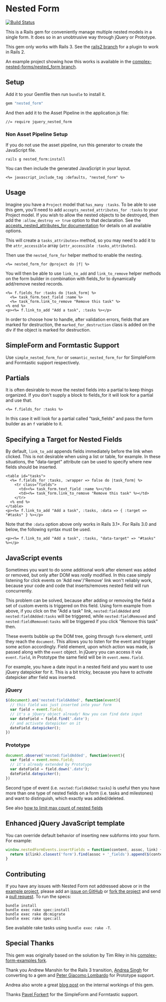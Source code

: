 # Nested Form

[<img src="https://secure.travis-ci.org/ryanb/nested_form.png?branch=master" alt="Build Status" />](http://travis-ci.org/ryanb/nested_form)

This is a Rails gem for conveniently manage multiple nested models in a single form. It does so in an unobtrusive way through jQuery or Prototype.

This gem only works with Rails 3. See the [rails2 branch](https://github.com/ryanb/nested_form/tree/rails2) for a plugin to work in Rails 2.

An example project showing how this works is available in the [complex-nested-forms/nested_form branch](https://github.com/ryanb/complex-form-examples/tree/nested_form).


## Setup

Add it to your Gemfile then run `bundle` to install it.

```ruby
gem "nested_form"
```

And then add it to the Asset Pipeline in the application.js file:

```
//= require jquery_nested_form
```

### Non Asset Pipeline Setup

If you do not use the asset pipeline, run this generator to create the JavaScript file.

```
rails g nested_form:install
```

You can then include the generated JavaScript in your layout.

```erb
<%= javascript_include_tag :defaults, "nested_form" %>
```

## Usage

Imagine you have a `Project` model that `has_many :tasks`. To be able to use this gem, you'll need to add `accepts_nested_attributes_for :tasks` to your Project model. If you wish to allow the nested objects to be destroyed, then add the `:allow_destroy => true` option to that declaration. See the [accepts_nested_attributes_for documentation](http://api.rubyonrails.org/classes/ActiveRecord/NestedAttributes/ClassMethods.html#method-i-accepts_nested_attributes_for) for details on all available options.

This will create a `tasks_attributes=` method, so you may need to add it to the `attr_accessible` array (`attr_accessible :tasks_attributes`).

Then use the `nested_form_for` helper method to enable the nesting.

```erb
<%= nested_form_for @project do |f| %>
```

You will then be able to use `link_to_add` and `link_to_remove` helper methods on the form builder in combination with fields_for to dynamically add/remove nested records.

```erb
<%= f.fields_for :tasks do |task_form| %>
  <%= task_form.text_field :name %>
  <%= task_form.link_to_remove "Remove this task" %>
<% end %>
<p><%= f.link_to_add "Add a task", :tasks %></p>
```

In order to choose how to handle, after validation errors, fields that are
marked for destruction, the `marked_for_destruction` class is added on the div
if the object is marked for destruction.

## SimpleForm and Formtastic Support

Use `simple_nested_form_for` or `semantic_nested_form_for` for SimpleForm and Formtastic support respectively.


## Partials

It is often desirable to move the nested fields into a partial to keep things organized. If you don't supply a block to fields_for it will look for a partial and use that.

```erb
<%= f.fields_for :tasks %>
```

In this case it will look for a partial called "task_fields" and pass the form builder as an `f` variable to it.


## Specifying a Target for Nested Fields

By default, `link_to_add` appends fields immediately before the link when
clicked.  This is not desirable when using a list or table, for example.  In
these situations, the "data-target" attribute can be used to specify where new
fields should be inserted.

```erb
<table id="tasks">
  <%= f.fields_for :tasks, :wrapper => false do |task_form| %>
    <tr class="fields">
      <td><%= task_form.text_field :name %></td>
      <td><%= task_form.link_to_remove "Remove this task" %></td>
    </tr>
  <% end %>
</table>
<p><%= f.link_to_add "Add a task", :tasks, :data => { :target => "#tasks" } %></p>
```

Note that the `:data` option above only works in Rails 3.1+.  For Rails 3.0 and
below, the following syntax must be used.

```erb
<p><%= f.link_to_add "Add a task", :tasks, "data-target" => "#tasks" %></p>
```


## JavaScript events

Sometimes you want to do some additional work after element was added or removed, but only
after DOM was _really_ modified. In this case simply listening for click events on
'Add new'/'Remove' link won't reliably work, because your code and code that inserts/removes
nested field will run concurrently.

This problem can be solved, because after adding or removing the field a set of custom events
is triggered on this field. Using form example from above, if you click on the "Add a task" link,
`nested:fieldAdded` and `nested:fieldAdded:tasks` will be triggered, while
`nested:fieldRemoved` and `nested:fieldRemoved:tasks` will be triggered if you click
"Remove this task" then.

These events bubble up the DOM tree, going through `form` element, until they reach the `document`.
This allows you to listen for the event and trigger some action accordingly. Field element, upon
which action was made, is passed along with the `event` object. In jQuery you can access it
via `event.field`, in Prototype the same field will be in `event.memo.field`.

For example, you have a date input in a nested field and you want to use jQuery datepicker
for it. This is a bit tricky, because you have to activate datepicker after field was inserted.

### jQuery

```javascript
$(document).on('nested:fieldAdded', function(event){
  // this field was just inserted into your form
  var field = event.field; 
  // it's a jQuery object already! Now you can find date input
  var dateField = field.find('.date');
  // and activate datepicker on it
  dateField.datepicker();
})
```

### Prototype

```javascript
document.observe('nested:fieldAdded', function(event){
  var field = event.memo.field;
  // it's already extended by Prototype
  var dateField = field.down('.date');
  dateField.datepicker();
})  
```

Second type of event (i.e. `nested:fieldAdded:tasks`) is useful then you have more than one type
of nested fields on a form (i.e. tasks and milestones) and want to distinguish, which exactly
was added/deleted.

See also [how to limit max count of nested fields](https://github.com/ryanb/nested_form/wiki/How-to:-limit-max-count-of-nested-fields)

## Enhanced jQuery JavaScript template

You can override default behavior of inserting new subforms into your form. For example:

```javascript
window.nestedFormEvents.insertFields = function(content, assoc, link) {
  return $(link).closest('form').find(assoc + '_fields').append($(content));
}
```

## Contributing

If you have any issues with Nested Form not addressed above or in the [example project](https://github.com/ryanb/complex-form-examples/tree/nested_form), please add an [issue on GitHub](https://github.com/ryanb/nested_form/issues) or [fork the project](https://help.github.com/articles/fork-a-repo) and send a [pull request](https://help.github.com/articles/using-pull-requests). To run the specs:

```
bundle install
bundle exec rake spec:install
bundle exec rake db:migrate
bundle exec rake spec:all
```

See available rake tasks using `bundle exec rake -T`.

## Special Thanks

This gem was originally based on the solution by Tim Riley in his [complex-form-examples fork](https://github.com/timriley/complex-form-examples/tree/unobtrusive-jquery-deep-fix2).

Thank you Andrew Manshin for the Rails 3 transition, [Andrea Singh](https://github.com/madebydna) for converting to a gem and [Peter Giacomo Lombardo](https://github.com/pglombardo) for Prototype support.

Andrea also wrote a great [blog post](http://blog.madebydna.com/all/code/2010/10/07/dynamic-nested-froms-with-the-nested-form-gem.html) on the internal workings of this gem.

Thanks [Pavel Forkert](https://github.com/fxposter) for the SimpleForm and Formtastic support.
